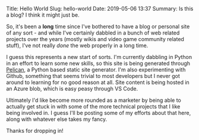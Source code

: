 Title: Hello World
Slug: hello-world
Date: 2019-05-06 13:37
Summary: Is this a blog? I think it might just be.

So, it's been a **long** time since I've bothered to have a blog or personal site of any sort - and while I've certainly dabbled in a bunch of web related projects over the years (mostly wikis and video game community related stuff), I've not really _done_ the web properly in a long time.

I guess this represents a new start of sorts. I'm currently dabbling in Python in an effort to learn some new skills, so this site is being generated through [Pelican](https://blog.getpelican.com "Pelican"), a Python based static site generator. I'm also experimenting with Github, something that seems trivial to most developers but I never got around to learning for no good reason at all. Site content is being hosted in an Azure blob, which is easy peasy through VS Code. 

Ultimately I'd like become more rounded as a marketer by being able to actually get stuck in with some of the more technical projects that I like being involved in. I guess I'll be posting some of my efforts about that here, along with whatever else takes my fancy.

Thanks for dropping in!